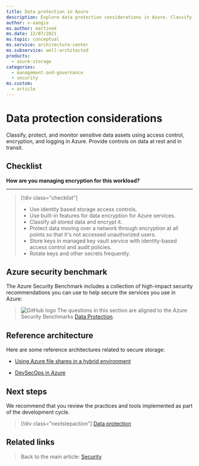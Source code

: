 ```yaml
---
title: Data protection in Azure
description: Explore data protection considerations in Azure. Classify, protect, and monitor sensitive data assets using access control, encryption, and logging.
author: v-aangie
ms.author: martinek
ms.date: 12/07/2021
ms.topic: conceptual
ms.service: architecture-center
ms.subservice: well-architected
products:
  - azure-storage
categories:
  - management-and-governance
  - security
ms.custom:
  - article
---
```


# Data protection considerations

Classify, protect, and monitor sensitive data assets using access control, encryption, and logging in Azure. Provide controls on data at rest and in transit.

## Checklist
**How are you managing encryption for this workload?**
***
> [!div class="checklist"]
> - Use identity based storage access controls.
> - Use built-in features for data encryption for Azure services.
> - Classify all stored data and encrypt it.
> - Protect data moving over a network through encryption at all points so that it's not accessed unauthorized users.
> - Store keys in managed key vault service with identity-based access control and audit policies.
> - Rotate keys and other secrets frequently.

## Azure security benchmark

The Azure Security Benchmark includes a collection of high-impact security recommendations you can use to help secure the services you use in Azure:

> ![GitHub logo](../_images/benchmark-security.svg) The questions in this section are aligned to the Azure Security Benchmarks [Data Protection](/azure/security/benchmarks/security-controls-v2-data-protection).

## Reference architecture
Here are some reference architectures related to secure storage:

- [Using Azure file shares in a hybrid environment](/azure/architecture/hybrid/azure-file-share)

- [DevSecOps in Azure](/azure/architecture/solution-ideas/articles/devsecops-in-azure)

## Next steps

We recommend that you review the practices and tools implemented as part of the development cycle.

> [!div class="nextstepaction"]
> [Data protection](./design-storage.md)

## Related links

> Back to the main article: [Security](./overview.md)
